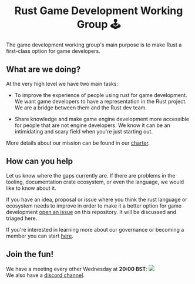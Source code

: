 
<div align="center">
  <h1>Rust Game Development Working Group 🕹️</h1>
</div>

The game development working group's main purpose is to make Rust a first-class option for game developers.

## What are we doing?

At the very high level we have two main tasks:

* To improve the experience of people using rust for game development. 
We want game developers to have a representation in the Rust project.
We are a bridge between them and the Rust dev team.

* Share knowledge and make game engine development more accessible for people that are not engine developers. We know it can be an intimidating and scary field when you're just starting out.

More details about our mission can be found in our [charter](charter.md).

## How can you help

Let us know where the gaps currently are. If there are problems in the tooling, documentation crate ecosystem, or even the language, we would like to know about it.

If you have an idea, proposal or issue where you think the rust language or ecosystem needs to improve in order to make it a better option for game development [open an issue][issue] on this repository. It will be discussed and triaged here.

If you're interested in learning more about our governance or becoming a member you can start [here](GOVERNANCE.md).

## Join the fun!

We have a meeting every other Wednesday at **20:00 BST**: <a target="_blank" href="https://calendar.google.com/event?action=TEMPLATE&amp;tmeid=MWgxZnN2cWR2NjBhZGlhODBwNXRoc3RrMDBfMjAxOTA3MTBUMTkwMDAwWiBhbGV4LmVuZTB4MTFAbQ&amp;tmsrc=alex.ene0x11%40gmail.com"><img border="0" src="https://www.google.com/calendar/images/ext/gc_button1_en.gif"></a>  
We also have a [discord channel][discord].

[issue]: https://github.com/rust-gamedev/wg/issues/new
[discord]: https://discord.gg/j6QJsMd
